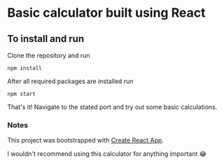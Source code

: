 # Basic calculator built using React

## To install and run

Clone the repository and run

`npm install`

After all required packages are installed run

`npm start`

That's it! Navigate to the stated port and try out some basic calculations.

### Notes

This project was bootstrapped with [Create React App](https://github.com/facebook/create-react-app).

I wouldn't recommend using this calculator for anything important 😂 
